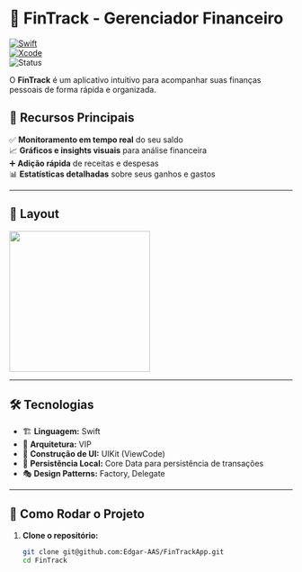 # 🚀 FinTrack - Gerenciador Financeiro  

[![Swift](https://img.shields.io/badge/Swift-5.0-brightgreen.svg)](http://swift.org)  
[![Xcode](https://img.shields.io/badge/Xcode-16.1-brightgreen.svg)](https://developer.apple.com/download/more/)  
![Status](https://img.shields.io/badge/status-Em%20Desenvolvimento-yellow)  

O **FinTrack** é um aplicativo intuitivo para acompanhar suas finanças pessoais de forma rápida e organizada.  

## 📌 Recursos Principais  
✅ **Monitoramento em tempo real** do seu saldo  
📈 **Gráficos e insights visuais** para análise financeira  
➕ **Adição rápida** de receitas e despesas  
📊 **Estatísticas detalhadas** sobre seus ganhos e gastos  

---

## 🎨 Layout  
<img src="https://github.com/user-attachments/assets/26407116-e639-4483-b854-e30562c3508e" width="250"/>  

---

## 🛠 Tecnologias
- 🏗 **Linguagem:** Swift  
- 📐 **Arquitetura:** VIP  
- 🎨 **Construção de UI:** UIKit (ViewCode)  
- 💾 **Persistência Local:** Core Data para persistência de transações  
- 🎭 **Design Patterns:** Factory, Delegate  

---

## 🚀 Como Rodar o Projeto  

1. **Clone o repositório:**  
   ```bash
   git clone git@github.com:Edgar-AAS/FinTrackApp.git
   cd FinTrack
